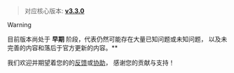 > 对应核心版本: [**v3.3.0**](https://github.com/simple-robot/simpler-robot/releases/tag/v3.3.0)
    
> [!warning]
> 目前版本尚处于 **早期** 阶段，代表仍然可能存在大量已知问题或未知问题，
以及未完善的内容和落后于官方更新的内容。**

我们欢迎并期望着您的的[反馈](https://github.com/simple-robot/simbot-component-miyoushe/issues)或[协助](https://github.com/simple-robot/simbot-component-miyoushe/pulls)，
感谢您的贡献与支持！
